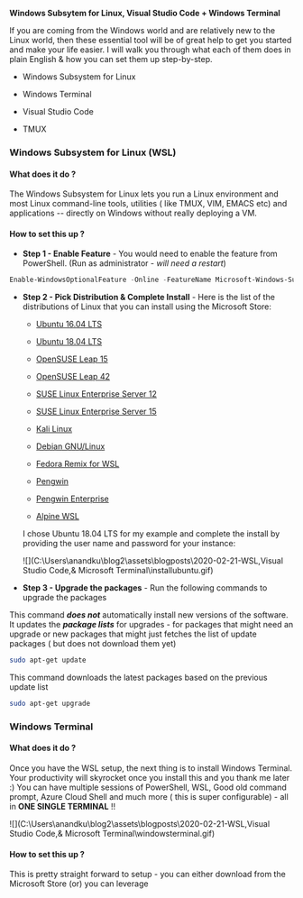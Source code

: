 **Windows Subsytem for Linux, Visual Studio Code + Windows Terminal** 



If you are coming from the Windows world and are relatively new to the Linux world, then these essential tool will be of great help to get you started and make your life easier. I will walk you through what each of them does in plain English & how you can set them up step-by-step.



- Windows Subsystem for Linux

- Windows Terminal 

- Visual Studio Code 

- TMUX

  

### Windows Subsystem for Linux (WSL)



#### What does it do ? 

The Windows Subsystem for Linux lets you run a Linux environment and most Linux command-line tools, utilities ( like TMUX, VIM, EMACS etc) and applications -- directly on Windows without really deploying a VM.  



#### How to set this up ? 

- **Step 1 - Enable Feature** - You would need to enable the feature from PowerShell. (Run as administrator - *will need a restart*)

```powershell
Enable-WindowsOptionalFeature -Online -FeatureName Microsoft-Windows-Subsystem-Linux
```

- **Step 2 - Pick Distribution & Complete Install** - Here is the list of the distributions of Linux that you can install using the Microsoft Store: 

  - [Ubuntu 16.04 LTS](https://www.microsoft.com/store/apps/9pjn388hp8c9)

  - [Ubuntu 18.04 LTS](https://www.microsoft.com/store/apps/9N9TNGVNDL3Q)

  - [OpenSUSE Leap 15](https://www.microsoft.com/store/apps/9n1tb6fpvj8c)

  - [OpenSUSE Leap 42](https://www.microsoft.com/store/apps/9njvjts82tjx)

  - [SUSE Linux Enterprise Server 12](https://www.microsoft.com/store/apps/9p32mwbh6cns)

  - [SUSE Linux Enterprise Server 15](https://www.microsoft.com/store/apps/9pmw35d7fnlx)

  - [Kali Linux](https://www.microsoft.com/store/apps/9PKR34TNCV07)

  - [Debian GNU/Linux](https://www.microsoft.com/store/apps/9MSVKQC78PK6)

  - [Fedora Remix for WSL](https://www.microsoft.com/store/apps/9n6gdm4k2hnc)

  - [Pengwin](https://www.microsoft.com/store/apps/9NV1GV1PXZ6P)

  - [Pengwin Enterprise](https://www.microsoft.com/store/apps/9N8LP0X93VCP)

  - [Alpine WSL](https://www.microsoft.com/store/apps/9p804crf0395) 

    

  I chose Ubuntu 18.04 LTS for my example and complete the install by providing the user name and password for your instance: 

  ![](C:\Users\anandku\blog2\assets\blogposts\2020-02-21-WSL,Visual Studio Code,& Microsoft Terminal\installubuntu.gif)

  

- **Step 3 - Upgrade the packages** - Run the following commands to upgrade the packages 

This command ***does not*** automatically install new versions of the software. It updates the ***package lists*** for upgrades -  for packages that might need an upgrade or new packages that might just  fetches the list of update packages ( but does not download them yet)

```bash
sudo apt-get update
```

This command downloads the latest packages based on the previous update list

```bash
sudo apt-get upgrade
```



### Windows Terminal 



#### What does it do ? 

Once you have the WSL setup, the next thing is to install Windows Terminal. Your productivity will skyrocket once you install this and you thank me later :) You can have multiple sessions of PowerShell, WSL, Good old command prompt, Azure Cloud Shell and much more ( this is super configurable) - all in **ONE SINGLE TERMINAL** !!



![](C:\Users\anandku\blog2\assets\blogposts\2020-02-21-WSL,Visual Studio Code,& Microsoft Terminal\windowsterminal.gif)



#### How to set this up ? 

This is pretty straight forward to setup - you can either download from the Microsoft Store (or) you can leverage 